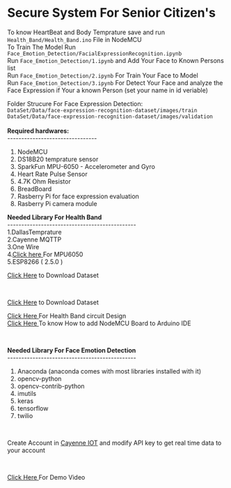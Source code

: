 # Secure System For Senior Citizen's 

To know HeartBeat and Body Temprature save and run `Health_Band/Health_Band.ino` File in NodeMCU<br> 
To Train The Model Run `Face_Emotion_Detection/FacialExpressionRecognition.ipynb`<br>
Run `Face_Emotion_Detection/1.ipynb` and Add Your Face to Known Persons list<br>
Run `Face_Emotion_Detection/2.ipynb` For Train Your Face to Model<br>
Run `Face_Emotion_Detection/3.ipynb` For Detect Your Face and analyze the Face Expression if Your a known Person (set your name in id veriable)<br>

Folder Strucure For Face Expression Detection:<br>
`DataSet/Data/face-expression-recognition-dataset/images/train`<br>
`DataSet/Data/face-expression-recognition-dataset/images/validation`<br>
  <br>
<b> Required hardwares: </b> <br>
--------------------------------<br>
1. NodeMCU 
2. DS18B20 temprature sensor
3. SparkFun MPU-6050 - Accelerometer and Gyro
4. Heart Rate Pulse Sensor
5. 4.7K Ohm Resistor
6. BreadBoard
7. Rasberry Pi for face expression evaluation <br>
8. Rasberry Pi camera module

<b> Needed Library For Health Band </b><br>
----------------------------------------------<br>
1.DallasTemprature<br>
2.Cayenne MQTTP<br>
3.One Wire<br>
4.<a href="https://github.com/jarzebski/Arduino-MPU6050">Click here </a> For MPU6050 <br>
5.ESP8266 ( 2.5.0 )<br>
<p> <a href="https://www.kaggle.com/jonathanoheix/face-expression-recognition-dataset">Click Here</a> to  Download Dataset</p><br>
<p> <a href="https://www.kaggle.com/jonathanoheix/face-expression-recognition-dataset">Click Here</a> to  Download Dataset</p>
<p> <a href="https://www.circuito.io/app?components=513,11028,11050,11574,360216"> Click Here </a> For Health Band circuit Design<br>
  <a href="https://randomnerdtutorials.com/how-to-install-esp8266-board-arduino-ide/"> Click Here </a> To know How to add NodeMCU Board to Arduino IDE</p>
<br>

<b> Needed Library For Face Emotion Detection </b><br>
----------------------------------------------<br>
1. Anaconda (anaconda comes with most libraries installed with it)
2. opencv-python
3. opencv-contrib-python
4. imutils
5. keras
6. tensorflow
7. twilio
<br>
<p>Create Account in <a href="https://mydevices.com/"> Cayenne IOT</a> and modify API key to get real time data to your account</p><br>
<p> <a href="https://www.youtube.com/watch?v=Q3JbyTyL9LQ&t=135s">Click Here </a>For Demo Video</p>
